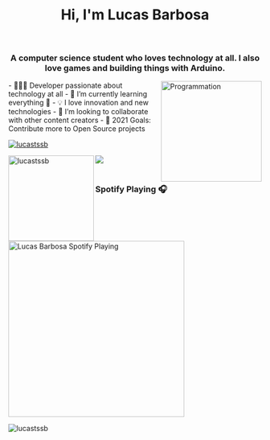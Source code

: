 <h1 align="center">Hi, I'm Lucas Barbosa</h1>

<br >

<h3 align="center"> A computer science student who loves technology at all. I also love games and building things with Arduino.</h3><img align="right" src="https://i.giphy.com/media/LmNwrBhejkK9EFP504/200w.webp" alt="Programmation" width="200" />
- 👨🏻‍💻 Developer passionate about technology at all
- 🌱 I’m currently learning everything 🤣
- 💡 I love innovation and new technologies
- 👯 I’m looking to collaborate with other content creators
- 🥅 2021 Goals: Contribute more to Open Source projects

<br />

<p align="left"> <a href="https://github.com/ryo-ma/github-profile-trophy"><img src="https://github-profile-trophy.vercel.app/?username=lucastssb&theme=onedark&margin-w=15&margin-h=15&column=7" alt="lucastssb" /></a> </p>

<div>
<img height="170" align="left" src="https://github-readme-stats.vercel.app/api?username=lucastssb&count_private=true&include_all_commits=true&theme=onedark" alt="lucastssb" />
<img src="https://github-readme-stats.vercel.app/api/top-langs/?username=lucastssb&layout=compact&theme=onedark&langs_count=15" />
</div>

<br/>

### Spotify Playing 🎧
[<img src="https://now-playing-alfreddagenais.vercel.app/api/spotify-playing" alt="Lucas Barbosa Spotify Playing" width="350" />](https://open.spotify.com/user/lucastssb?si=6419e54fcb8246b1)

<p align="left"> <img src="https://komarev.com/ghpvc/?username=lucastssb&label=Profile%20views&color=0e75b6&style=flat" alt="lucastssb" /> </p>
